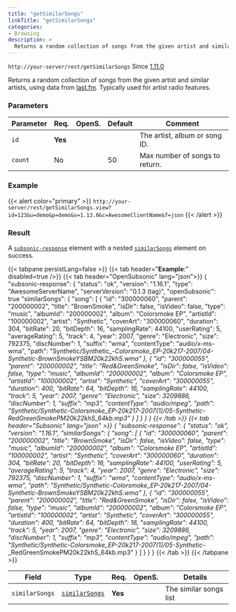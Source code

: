 ```yaml
---
title: "getSimilarSongs"
linkTitle: "getSimilarSongs"
categories:
- Browsing
description: >
  Returns a random collection of songs from the given artist and similar artists.
---
```


`http://your-server/rest/getSimilarSongs` Since [1.11.0](../../subsonic-versions)

Returns a random collection of songs from the given artist and similar artists, using data from [last.fm](http://last.fm). Typically used for artist radio features.

### Parameters

| Parameter | Req. | OpenS. | Default | Comment |
| --- | --- | --- | --- | --- |
| `id` | **Yes** |  |   | The artist, album or song ID. |
| `count` | No  | |50  | Max number of songs to return. |

### Example

{{< alert color="primary" >}} `http://your-server/rest/getSimilarSongs.view?id=123&u=demo&p=demo&v=1.13.0&c=AwesomeClientName&f=json` {{< /alert >}}

### Result

A [`subsonic-response`](../../responses/subsonic-response) element with a nested [`similarSongs`](../../responses/similarsongs) element on success.

{{< tabpane persistLang=false >}}
{{< tab header="**Example**:" disabled=true />}}
{{< tab header="OpenSubsonic" lang="json">}}
{
  "subsonic-response": {
    "status": "ok",
    "version": "1.16.1",
    "type": "AwesomeServerName",
    "serverVersion": "0.1.3 (tag)",
    "openSubsonic": true
    "similarSongs": {
      "song": [
        {
          "id": "300000060",
          "parent": "200000002",
          "title": "BrownSmoke",
          "isDir": false,
          "isVideo": false,
          "type": "music",
          "albumId": "200000002",
          "album": "Colorsmoke EP",
          "artistId": "100000002",
          "artist": "Synthetic",
          "coverArt": "300000060",
          "duration": 304,
          "bitRate": 20,
          "bitDepth": 16,
          "samplingRate": 44100,
          "userRating": 5,
          "averageRating": 5,
          "track": 4,
          "year": 2007,
          "genre": "Electronic",
          "size": 792375,
          "discNumber": 1,
          "suffix": "wma",
          "contentType": "audio/x-ms-wma",
          "path": "Synthetic/Synthetic_-_Colorsmoke_EP-20k217-2007/04-Synthetic_-_BrownSmokeYSBM20k22khS.wma"
        },
        {
          "id": "300000055",
          "parent": "200000002",
          "title": "Red&GreenSmoke",
          "isDir": false,
          "isVideo": false,
          "type": "music",
          "albumId": "200000002",
          "album": "Colorsmoke EP",
          "artistId": "100000002",
          "artist": "Synthetic",
          "coverArt": "300000055",
          "duration": 400,
          "bitRate": 64,
          "bitDepth": 16,
          "samplingRate": 44100,
          "track": 5,
          "year": 2007,
          "genre": "Electronic",
          "size": 3209886,
          "discNumber": 1,
          "suffix": "mp3",
          "contentType": "audio/mpeg",
          "path": "Synthetic/Synthetic_-_Colorsmoke_EP-20k217-2007(1)/05-Synthetic_-_RedGreenSmokePM20k22khS_64kb.mp3"
        }
      ]
    }
  }
}
{{< /tab >}}
{{< tab header="Subsonic" lang="json" >}}
{
  "subsonic-response": {
    "status": "ok",
    "version": "1.16.1",
    "similarSongs": {
      "song": [
        {
          "id": "300000060",
          "parent": "200000002",
          "title": "BrownSmoke",
          "isDir": false,
          "isVideo": false,
          "type": "music",
          "albumId": "200000002",
          "album": "Colorsmoke EP",
          "artistId": "100000002",
          "artist": "Synthetic",
          "coverArt": "300000060",
          "duration": 304,
          "bitRate": 20,
          "bitDepth": 16,
          "samplingRate": 44100,
          "userRating": 5,
          "averageRating": 5,
          "track": 4,
          "year": 2007,
          "genre": "Electronic",
          "size": 792375,
          "discNumber": 1,
          "suffix": "wma",
          "contentType": "audio/x-ms-wma",
          "path": "Synthetic/Synthetic_-_Colorsmoke_EP-20k217-2007/04-Synthetic_-_BrownSmokeYSBM20k22khS.wma"
        },
        {
          "id": "300000055",
          "parent": "200000002",
          "title": "Red&GreenSmoke",
          "isDir": false,
          "isVideo": false,
          "type": "music",
          "albumId": "200000002",
          "album": "Colorsmoke EP",
          "artistId": "100000002",
          "artist": "Synthetic",
          "coverArt": "300000055",
          "duration": 400,
          "bitRate": 64,
          "bitDepth": 16,
          "samplingRate": 44100,
          "track": 5,
          "year": 2007,
          "genre": "Electronic",
          "size": 3209886,
          "discNumber": 1,
          "suffix": "mp3",
          "contentType": "audio/mpeg",
          "path": "Synthetic/Synthetic_-_Colorsmoke_EP-20k217-2007(1)/05-Synthetic_-_RedGreenSmokePM20k22khS_64kb.mp3"
        }
      ]
    }
  }
}
{{< /tab >}}
{{< /tabpane >}}

| Field |  Type | Req. | OpenS. | Details |
| --- | --- | --- | --- | --- |
| `similarSongs` | [`similarSongs`](../../responses/similarsongs)| **Yes** |   | The similar songs list |
